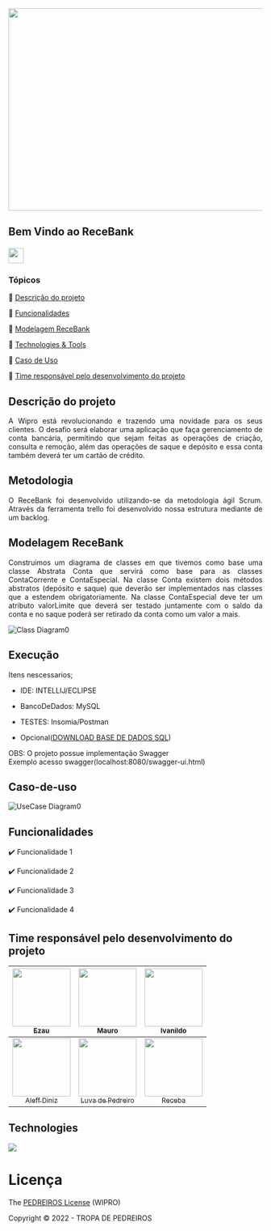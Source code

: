 
<img src="https://user-images.githubusercontent.com/75269330/165877404-fb80afa3-f3ed-4675-a3df-7c218259dde6.jpeg" width="1100" height="400">

## Bem Vindo ao ReceBank


<h4 align="center"> 
</h4>



<span align="center">
<img src="https://raw.githubusercontent.com/iampavangandhi/iampavangandhi/master/gifs/Hi.gif" width="30px"> </h2>
</span>

### Tópicos 

:small_blue_diamond: [Descrição do projeto](#descrição-do-projeto)

:small_blue_diamond: [Funcionalidades](#funcionalidades)

:small_blue_diamond: [Modelagem ReceBank](#modelagem-recebank)

:small_blue_diamond: [Technologies & Tools](#technologies)

:small_blue_diamond: [Caso de Uso](#caso-de-uso)

:small_blue_diamond: [Time responsável pelo desenvolvimento do projeto](#time-responsável-pelo-desenvolvimento-do-projeto)



## Descrição do projeto 

<p align="justify">
A Wipro está revolucionando e trazendo uma novidade para os seus clientes. O desafio
será elaborar uma aplicação que faça gerenciamento de conta bancária, permitindo que
sejam feitas as operações de criação, consulta e remoção, além das operações de
saque e depósito e essa conta também deverá ter um cartão de crédito.

## Metodologia
    
</p>
<p align="justify">
O ReceBank foi desenvolvido utilizando-se da metodologia ágil Scrum. Através da ferramenta trello foi desenvolvido nossa estrutura mediante de um backlog. 
</p>

## Modelagem ReceBank

<p align="justify">
Construimos um diagrama de classes em que tivemos como base uma classe Abstrata Conta que servirá como base para as classes ContaCorrente e ContaEspecial. Na classe Conta existem dois métodos abstratos (depósito e saque) que deverão ser implementados nas classes que a estendem obrigatoriamente. Na classe ContaEspecial deve ter um atributo valorLimite que deverá ser testado juntamente com o saldo da conta e no saque poderá ser retirado da conta como um valor a mais.
</p>

![Class Diagram0](https://user-images.githubusercontent.com/75269330/163676279-1565163f-ad69-4855-acf7-d9790e6afd02.png)

## Execução
Itens nescessarios;<br/>
 - IDE: INTELLIJ/ECLIPSE   <br/>
 - BancoDeDados: MySQL     <br/>
 - TESTES: Insomia/Postman <br/>

 - Opcional(<a href="https://drive.google.com/file/d/1yErggvY7DGclkHLvEbsozG8reQotiu-3/view?usp=sharing">DOWNLOAD BASE DE DADOS SQL</a>) <br/>

  OBS: O projeto possue implementação Swagger<br/>
   Exemplo acesso swagger(localhost:8080/swagger-ui.html)
  

## Caso-de-uso

![UseCase Diagram0](https://user-images.githubusercontent.com/75269330/163676272-68ee40f1-2b1c-4c3b-aa03-ea5656832063.png)
<h4>

## Funcionalidades

:heavy_check_mark: Funcionalidade 1  

:heavy_check_mark: Funcionalidade 2  

:heavy_check_mark: Funcionalidade 3  

:heavy_check_mark: Funcionalidade 4
    


## Time responsável pelo desenvolvimento do projeto
</h4>




| [<img src="https://avatars.githubusercontent.com/u/60906775?v=4 " width=115 ><br><sub>Ezau</sub>](https://github.com/EzauMartins) | [<img src="https://avatars.githubusercontent.com/u/17453844?v=4" width=115><br><sub>Mauro</sub>](https://github.com/oliveiramauro) |  [<img src="https://avatars.githubusercontent.com/u/75269330?v=4" width=115><br><sub>Ivanildo</sub>](https://github.com/IvanRibeiro011) |
| :---: | :---: | :---:| 
[<img src="https://avatars.githubusercontent.com/u/42613597?v=4" width=115><br><sub>Aleff Diniz</sub>](https://github.com/AleffTrajano)|  [<img src="https://pbs.twimg.com/profile_images/1507228576256602128/C7D3Ltha_400x400.jpg" width=115><br><sub>Luva de Pedreiro</sub>](https://www.lance.com.br/fora-de-campo/receba-luva-de-pedreiro-se-torna-o-influenciador-de-futebol-com-mais-seguidores-do-instagram.html) |  [<img src="https://cf.shopee.com.br/file/b4e4ffcb1cedb4c3bfd284cc9332b990" width=115><br><sub>Receba</sub>](https://www.lance.com.br/fora-de-campo/receba-luva-de-pedreiro-se-torna-o-influenciador-de-futebol-com-mais-seguidores-do-instagram.html) |

## Technologies

<p align="">
  
 <img src="https://user-images.githubusercontent.com/75269330/165879769-0bd161dc-3608-434f-86df-f7580d5d5e9a.jpeg" />

 </p>   
    
    
 # Licença 

The [PEDREIROS License]() (WIPRO)

Copyright :copyright: 2022 - TROPA DE PEDREIROS  

